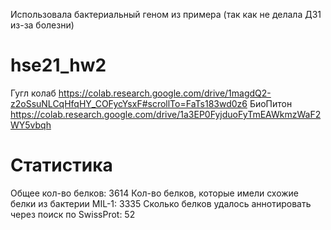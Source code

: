 Использовала бактериальный геном из примера (так как не делала ДЗ1 из-за болезни)
# hse21_hw2
Гугл колаб https://colab.research.google.com/drive/1magdQ2-z2oSsuNLCqHfqHY_COFycYsxF#scrollTo=FaTs183wd0z6
БиоПитон https://colab.research.google.com/drive/1a3EP0FyjduoFyTmEAWkmzWaF2WY5vbqh

# Статистика
Общее кол-во белков: 3614
Кол-во белков, которые имели схожие белки из бактерии MIL-1: 3335
Сколько белков удалось аннотировать через поиск по SwissProt: 52
